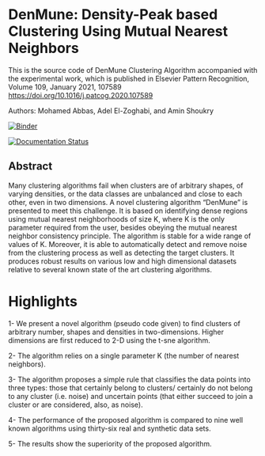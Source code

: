 # DenMune: Density-Peak based Clustering Using Mutual Nearest Neighbors

This is the source code of DenMune Clustering Algorithm accompanied with the experimental work, which is published in Elsevier Pattern Recognition, Volume 109, January 2021, 107589
https://doi.org/10.1016/j.patcog.2020.107589

Authors: Mohamed Abbas, Adel El-Zoghabi, and Amin Shoukry

[![Binder](https://mybinder.org/badge_logo.svg)](https://mybinder.org/v2/gh/egy1st/denmune-clustering-algorithm/HEAD)

[![Documentation Status](https://readthedocs.org/projects/denmune-docs/badge/?version=latest)](https://denmune-docs.readthedocs.io/en/latest/?badge=latest)
      


Abstract
----

Many clustering algorithms fail when clusters are of arbitrary shapes, of varying densities, or the data classes are unbalanced and close to each other, even in two dimensions. A novel clustering algorithm “DenMune” is presented to meet this challenge. It is based on identifying dense regions using mutual nearest neighborhoods of size K, where K is the only parameter required from the user, besides obeying the mutual nearest neighbor consistency principle. The algorithm is stable for a wide range of values of K. Moreover, it is able to automatically detect and remove noise from the clustering process as well as detecting the target clusters. It produces robust results on various low and high dimensional datasets relative to several known state of the art clustering algorithms.

Highlights
====

1- We present a novel algorithm (pseudo code given) to find clusters of arbitrary number, shapes and densities in two-dimensions. Higher dimensions are first reduced to 2-D using the t-sne algorithm.

2- The algorithm relies on a single parameter K (the number of nearest neighbors).

3- The algorithm proposes a simple rule that classifies the data points into three types: those that certainly belong to clusters/ certainly do not belong to any cluster (i.e. noise) and uncertain points (that either succeed to join a cluster or are considered, also, as noise).

4- The performance of the proposed algorithm is compared to nine well known algorithms using  thirty-six real and synthetic data sets.

5- The results show the superiority of the proposed algorithm.

